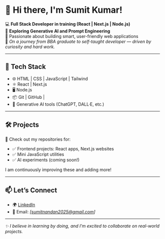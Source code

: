 # 👋 Hi there, I'm Sumit Kumar!

💻 **Full Stack Developer in training (React | Next.js | Node.js)**  
🤖 **Exploring Generative AI and Prompt Engineering**  
🎯 Passionate about building smart, user-friendly web applications  
📌 *On a journey from BBA graduate to self-taught developer — driven by curiosity and hard work.*

---

## 🚀 **Tech Stack**
- 🌐 HTML | CSS | JavaScript | Tailwind
- ⚛️ React | Next.js
- 🖥️ Node.js
- 📦 Git | GitHub |
- 🤖 Generative AI tools (ChatGPT, DALL·E, etc.)

---

## 🛠 **Projects**
👀 Check out my repositories for:
- ✅ Frontend projects: React apps, Next.js websites  
- ✅ Mini JavaScript utilities  
- ✅ AI experiments (coming soon!)

I am continuously improving these and adding more!

---

## 📫 **Let’s Connect**
- 🌍 [LinkedIn](www.linkedin.com/in/sumit-kumar-73a161371) 
- 📧 Email: *[sumitnandan2025@gmail.com]*  

---

_✨ I believe in learning by doing, and I’m excited to collaborate on real-world projects._  
